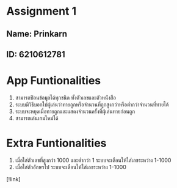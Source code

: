 # Assignment 1

## Name: Prinkarn
## ID: 6210612781

# App Funtionalities
1. สามารถป้อนข้อมูลได้ทุกชนิด ทั้งตัวเลขและตัวหนังสือ
2. ระบบมีวิธีบอกใบ้ผู้เล่นว่าทายถูกหรือจำนวนที่ถูกสูงกว่าหรือต่ำกว่าจำนวนที่ทายได้
3. ระบบจะหยุดเมื่อทายถูกและแสดงจำนวนครั้งที่ผุ้เล่นทายก่อนถูก
4. สามารถเล่นเกมใหม่ได้

# Extra Funtionalities
1. เมื่อใส่ตัวเลขที่สูงกว่า 1000 และต่ำกว่า 1 ระบบจะเตือนให้ใส่เลขระหว่าง 1-1000
2. เมื่อใส่ตัวอักษรไป ระบบจะเตือนให้ใส่เลขระหว่าง 1-1000

[!link]

